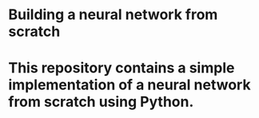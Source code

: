 # Building a neural network from scratch
# This repository contains a simple implementation of a neural network from scratch using Python.

